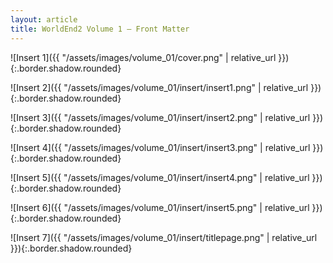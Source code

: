 ```yaml
---
layout: article
title: WorldEnd2 Volume 1 – Front Matter
---
```


![Insert 1]({{ "/assets/images/volume_01/cover.png" | relative_url }}){:.border.shadow.rounded}

![Insert 2]({{ "/assets/images/volume_01/insert/insert1.png" | relative_url }}){:.border.shadow.rounded}

![Insert 3]({{ "/assets/images/volume_01/insert/insert2.png" | relative_url }}){:.border.shadow.rounded}

![Insert 4]({{ "/assets/images/volume_01/insert/insert3.png" | relative_url }}){:.border.shadow.rounded}

![Insert 5]({{ "/assets/images/volume_01/insert/insert4.png" | relative_url }}){:.border.shadow.rounded}

![Insert 6]({{ "/assets/images/volume_01/insert/insert5.png" | relative_url }}){:.border.shadow.rounded}

![Insert 7]({{ "/assets/images/volume_01/insert/titlepage.png" | relative_url }}){:.border.shadow.rounded}

